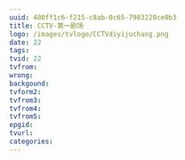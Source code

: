 ```yaml
---
uuid: 480ff1c6-f215-c8ab-0c65-7983220ce0b3
title: CCTV-第一剧场
logo: /images/tvlogo/CCTVdiyijuchang.png
date: 22
tags:
tvid: 22
tvfrom:
wrong:
backgound:
tvform2:
tvfrom3:
tvfrom4:
tvfrom5:
epgid:
tvurl:
categories:
---
```

